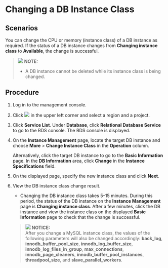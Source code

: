 # Changing a DB Instance Class<a name="en-us_topic_scale_rds"></a>

## **Scenarios**<a name="section38106127132942"></a>

You can change the  CPU or memory  \(instance class\) of a DB instance as required. If the status of a DB instance changes from  **Changing instance class**  to  **Available**, the change is successful.

>![](/images/icon-note.gif) **NOTE:**   
>-   A DB instance cannot be deleted while its instance class is being changed.  

## Procedure<a name="section4298797218435"></a>

1.  Log in to the management console.
2.  Click  ![](figures/region.png)  in the upper left corner and select a region and a project.
3.  Click  **Service List**. Under  **Database**, click  **Relational Database Service**  to go to the RDS console. The RDS console is displayed.
4.  On the  **Instance Management**  page, locate the target DB instance and choose  **More**  \>  **Change Instance Class**  in the  **Operation**  column.

    Alternatively, click the target DB instance to go to the  **Basic Information**  page. In the  **DB Information**  area, click  **Change**  in the  **Instance Specifications**  field.

5.  On the displayed page, specify the new instance class and click  **Next**.
6.  View the DB instance class change result.

    -   Changing the DB instance class takes 5–15 minutes. During this period, the status of the DB instance on the  **Instance Management**  page is  **Changing instance class**. After a few minutes, click the DB instance and view the instance class on the displayed  **Basic Information**  page to check that the change is successful.

    >![](/images/icon-notice.gif) **NOTICE:**   
    >After you change a MySQL instance class, the values of the following parameters will also be changed accordingly:  **back\_log**,  **innodb\_buffer\_pool\_size**,  **innodb\_log\_buffer\_size**,  **innodb\_log\_files\_in\_group**,  **max\_connections**,  **innodb\_page\_cleaners**,  **innodb\_buffer\_pool\_instances**,  **threadpool\_size**, and  **slave\_parallel\_workers**.  


